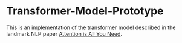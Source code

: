 # Transformer-Model-Prototype

This is an implementation of the transformer model described in the landmark NLP paper [Attention is All You Need](https://arxiv.org/abs/1706.03762?context=cs). 
